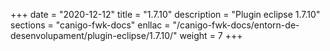+++
date        = "2020-12-12"
title       = "1.7.10"
description = "Plugin eclipse 1.7.10"
sections    = "canigo-fwk-docs"
enllac		= "/canigo-fwk-docs/entorn-de-desenvolupament/plugin-eclipse/1.7.10/"
weight		= 7
+++
